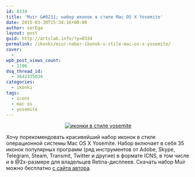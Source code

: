 ```yaml
---
id: 8334
title: 'Muir &#8211; набор иконок в стиле Mac OS X Yosemite'
date: 2015-03-30T15:34:16+00:00
author: serEga
layout: post
guid: http://artslab.info/?p=8334
permalink: /ikonki/miur-nabor-ikonok-v-stile-mac-os-x-yosemite/
cover:
  -
wpb_post_views_count:
  - 1196
dsq_thread_id:
  - 3642335034
categories:
  - ikonki
tags:
  - icons
  - mac os
  - yosemite
---
```

<center>
  <a href="{{site.img_cdn}}/ikonki_v_stile_macosx.jpg"><img src="{{site.img_cdn}}/ikonki_v_stile_macosx-300x224.jpg" alt="иконки в стиле yosemite" class="aligncenter size-medium wp-image-8335" srcset="{{site.img_cdn}}/ikonki_v_stile_macosx-300x224.jpg 300w, {{site.img_cdn}}/ikonki_v_stile_macosx-1024x767.jpg 1024w, {{site.img_cdn}}/ikonki_v_stile_macosx-900x674.jpg 900w, {{site.img_cdn}}/ikonki_v_stile_macosx.jpg 1440w" sizes="(max-width: 300px) 100vw, 300px" /></a>
</center>

Хочу порекомендовать красивейший набор иконок в стиле операционной системы Mac OS X Yosemite. Набор включает в себя 35 иконок популярных программ (ряд инструментов от Adobe, Skype, Telegram, Steam, Transmit, Twitter и другие) в формате ICNS, в том числе и в @2x-размере для владельцев Retina-дисплеев. Скачать набор Muir можно бесплатно [с сайта автора](http://dewith.com/2015/muir-the-master-collection/).
